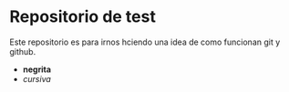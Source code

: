 # Repositorio de test

Este repositorio es para irnos hciendo una idea de como funcionan git y github.

- **negrita**
- *cursiva*

